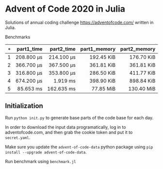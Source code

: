 # Advent of Code 2020 in Julia

Solutions of annual coding challenge https://adventofcode.com/ written in Julia.

Benchmarks

|   ∘ | part1_time | part2_time | part1_memory | part2_memory |
| ---:| ----------:| ----------:| ------------:| ------------:|
|   1 | 208.800 μs | 214.100 μs |   192.45 KiB |   176.70 KiB |
|   2 | 366.700 μs | 367.500 μs |   361.81 KiB |   361.81 KiB |
|   3 | 316.800 μs | 353.800 μs |   286.50 KiB |   411.77 KiB |
|   4 | 674.200 μs |   1.919 ms |   398.90 KiB |   898.84 KiB |
|   5 |  85.653 ms | 162.635 ms |    77.85 MiB |   130.40 MiB |

## Initialization

Run `python init.py` to generate base parts of the code base for each day.

In order to download the input data programatically, log in to adventofcode.com, and then grab the cookie token and put it to `secret.yaml`.

Make sure you update the `advent-of-code-data` python package using `pip install --upgrade advent-of-code-data`.

Run benchmark using `benchmark.jl`
